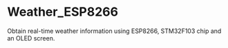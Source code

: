 # Weather_ESP8266
Obtain real-time weather information using ESP8266, STM32F103 chip and an OLED screen.
